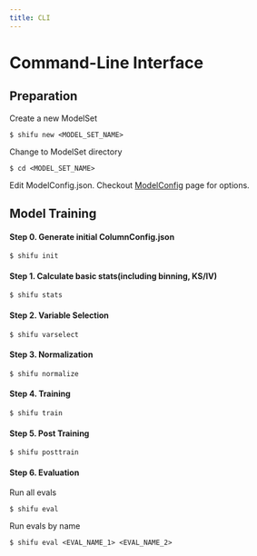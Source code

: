 ```yaml
---
title: CLI
---
```


Command-Line Interface
======================

Preparation
-----------

Create a new ModelSet

    $ shifu new <MODEL_SET_NAME>

Change to ModelSet directory

    $ cd <MODEL_SET_NAME>

Edit ModelConfig.json. Checkout [ModelConfig](/docs/stable/guide/modelconfig) page for options.

Model Training
--------------

#### Step 0. Generate initial ColumnConfig.json

    $ shifu init

#### Step 1. Calculate basic stats(including binning, KS/IV)

    $ shifu stats

#### Step 2. Variable Selection
    
    $ shifu varselect

#### Step 3. Normalization
    
    $ shifu normalize

#### Step 4. Training
    
    $ shifu train

#### Step 5. Post Training

    $ shifu posttrain

#### Step 6. Evaluation

Run all evals

    $ shifu eval 

Run evals by name

    $ shifu eval <EVAL_NAME_1> <EVAL_NAME_2>

